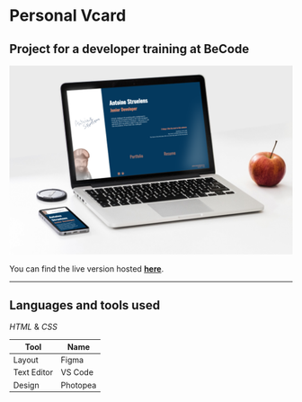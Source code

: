 # Personal Vcard

## Project for a developer training at BeCode

![V-card Mockup](/v-card-demo.png)

You can find the live version hosted **[here](https://astrls.github.io/v-card/)**.

***

## Languages and tools used

*HTML* & *CSS*

| Tool      | Name |
| ----------- | ----------- |
| Layout      | Figma       |
| Text Editor   | VS Code   |
| Design  | Photopea  |




